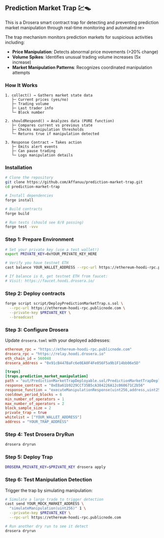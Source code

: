 ## Prediction Market Trap 💹🪤

This is a Drosera smart contract trap for detecting and preventing prediction market manipulation through real-time monitoring and automated re>

The trap mechanism monitors prediction markets for suspicious activities including:

- **Price Manipulation**: Detects abnormal price movements (>20% change)
- **Volume Spikes**: Identifies unusual trading volume increases (5x increase)
- **Market Manipulation Patterns**: Recognizes coordinated manipulation attempts

### How It Works

```
1. collect() → Gathers market state data
   ├─ Current prices (yes/no)
   ├─ Trading volume
   ├─ Last trader info
   └─ Block number

2. shouldRespond() → Analyzes data (PURE function)
   ├─ Compares current vs previous state
   ├─ Checks manipulation thresholds
   └─ Returns true if manipulation detected

3. Response Contract → Takes action
   ├─ Emits alert events
   ├─ Can pause trading
   └─ Logs manipulation details
```

### Installation

```bash
# Clone the repository
git clone https://github.com/Affanuu/prediction-market-trap.git
cd prediction-market-trap

# Install dependencies
forge install

# Build contracts
forge build

# Run tests (should see 8/8 passing)
forge test -vvv
```

### Step 1: Prepare Environment

```bash
# Set your private key (use a test wallet!)
export PRIVATE_KEY=0xYOUR_PRIVATE_KEY_HERE

# Verify you have testnet ETH
cast balance YOUR_WALLET_ADDRESS --rpc-url https://ethereum-hoodi-rpc.publicnode.com

# If balance is 0, get testnet ETH from faucet:
# Visit: https://faucet.hoodi.drosera.io/
```

### Step 2: Deploy contracts

```bash
forge script script/DeployPredictionMarketTrap.s.sol \
  --rpc-url https://ethereum-hoodi-rpc.publicnode.com \
  --private-key $PRIVATE_KEY \
  --broadcast
```

### Step 3: Configure Drosera

Update `drosera.toml` with your deployed addresses:

```toml
ethereum_rpc = "https://ethereum-hoodi-rpc.publicnode.com"
drosera_rpc = "https://relay.hoodi.drosera.io"
eth_chain_id = 560048
drosera_address = "0x91cB447BaFc6e0EA0F4Fe056F5a9b1F14bb06e5D"

[traps]
[traps.prediction_market_manipulation]
path = "out/PredictionMarketTrapDeployable.sol/PredictionMarketTrapDeployable.json"
response_contract = "0xE8a61b9229CCf35B5cA384226A12c060671C2b56"
response_function = "executeManipulationResponse(uint256,address,uint256,uint256,uint256)"
cooldown_period_blocks = 6
min_number_of_operators = 1
max_number_of_operators = 2
block_sample_size = 2
private_trap = true
whitelist = ["YOUR_WALLET_ADDRESS"]
address = "YOUR_TRAP_ADDRESS"
```

### Step 4: Test Drosera DryRun

```bash
drosera dryrun
```
### Step 5: Deploy Trap

```bash
DROSERA_PRIVATE_KEY=$PRIVATE_KEY drosera apply
```

### Step 6: Test Manipulation Detection

Trigger the trap by simulating manipulation:

```bash
# Simulate a large trade to trigger detection
cast send YOUR_MOCK_MARKET_ADDRESS \
  "simulateManipulation(uint256)" 1 \
  --private-key $PRIVATE_KEY \
  --rpc-url https://ethereum-hoodi-rpc.publicnode.com

# Run another dry run to see it detect
drosera dryrun
```
